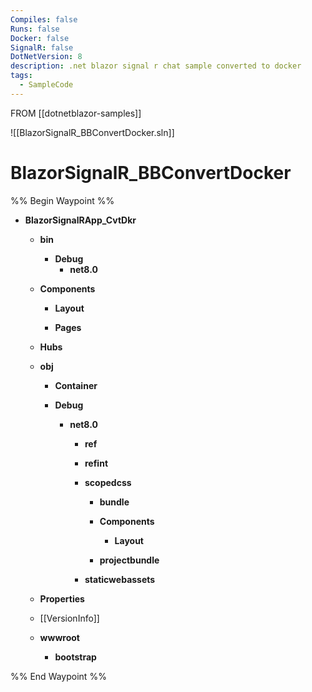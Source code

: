 ```yaml
---
Compiles: false
Runs: false
Docker: false
SignalR: false
DotNetVersion: 8
description: .net blazor signal r chat sample converted to docker
tags:
  - SampleCode
---
```

FROM
[[dotnetblazor-samples]]

![[BlazorSignalR_BBConvertDocker.sln]]


# BlazorSignalR_BBConvertDocker

%% Begin Waypoint %%
- **BlazorSignalRApp_CvtDkr**
	- **bin**
		- **Debug**
			- **net8.0**

	- **Components**
		- **Layout**

		- **Pages**

	- **Hubs**

	- **obj**
		- **Container**

		- **Debug**
			- **net8.0**
				- **ref**

				- **refint**

				- **scopedcss**
					- **bundle**

					- **Components**
						- **Layout**

					- **projectbundle**

				- **staticwebassets**

	- **Properties**

	- [[VersionInfo]]
	- **wwwroot**
		- **bootstrap**


%% End Waypoint %%
 
